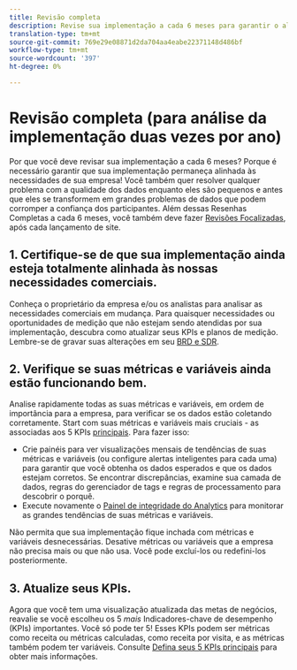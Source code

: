 ```yaml
---
title: Revisão completa
description: Revise sua implementação a cada 6 meses para garantir o alinhamento contínuo com as necessidades dos negócios e os KPIs.
translation-type: tm+mt
source-git-commit: 769e29e08871d2da704aa4eabe22371148d486bf
workflow-type: tm+mt
source-wordcount: '397'
ht-degree: 0%

---
```



# Revisão completa (para análise da implementação duas vezes por ano)

Por que você deve revisar sua implementação a cada 6 meses? Porque é necessário garantir que sua implementação permaneça alinhada às necessidades de sua empresa! Você também quer resolver qualquer problema com a qualidade dos dados enquanto eles são pequenos e antes que eles se transformem em grandes problemas de dados que podem corromper a confiança dos participantes. Além dessas Resenhas Completas a cada 6 meses, você também deve fazer [Revisões Focalizadas](/help/implement/review/focused-review.md), após cada lançamento de site.

## 1. Certifique-se de que sua implementação ainda esteja totalmente alinhada às nossas necessidades comerciais.

Conheça o proprietário da empresa e/ou os analistas para analisar as necessidades comerciais em mudança. Para quaisquer necessidades ou oportunidades de medição que não estejam sendo atendidas por sua implementação, descubra como atualizar seus KPIs e planos de medição. Lembre-se de gravar suas alterações em seu [BRD e SDR](https://experienceleague.adobe.com/docs/analytics-learn/tutorials/implementation/implementation-basics/creating-a-business-requirements-document.html?lang=en#implementation).

## 2. Verifique se suas métricas e variáveis ainda estão funcionando bem.

Analise rapidamente todas as suas métricas e variáveis, em ordem de importância para a empresa, para verificar se os dados estão coletando corretamente. Start com suas métricas e variáveis mais cruciais - as associadas aos 5 KPIs [principais](https://experienceleague.adobe.com/docs/analytics/implementation/review/define-kpis.html?lang=en#review). Para fazer isso:

* Crie painéis para ver visualizações mensais de tendências de suas métricas e variáveis (ou configure alertas inteligentes para cada uma) para garantir que você obtenha os dados esperados e que os dados estejam corretos. Se encontrar discrepâncias, examine sua camada de dados, regras do gerenciador de tags e regras de processamento para descobrir o porquê.
* Execute novamente o [Painel de integridade do Analytics](https://assets.adobe.com/public/9549dbe7-765a-4899-77b8-85cbba1a4252) para monitorar as grandes tendências de suas métricas e variáveis.

Não permita que sua implementação fique inchada com métricas e variáveis desnecessárias. Desative métricas ou variáveis que a empresa não precisa mais ou que não usa. Você pode excluí-los ou redefini-los posteriormente.

## 3. Atualize seus KPIs.

Agora que você tem uma visualização atualizada das metas de negócios, reavalie se você escolheu os 5 *mais* Indicadores-chave de desempenho (KPIs) importantes. Você só pode ter 5! Esses KPIs podem ser métricas como receita ou métricas calculadas, como receita por visita, e as métricas também podem ter variáveis. Consulte [Defina seus 5 KPIs principais](/help/implement/review/define-kpis.md) para obter mais informações.

